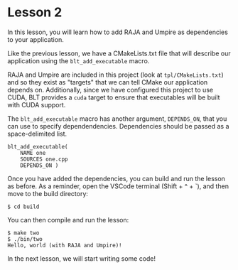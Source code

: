 # Lesson 2

In this lesson, you will learn how to add RAJA and Umpire as dependencies 
to your application.

Like the previous lesson, we have a CMakeLists.txt file that will describe our
application using the `blt_add_executable` macro.

RAJA and Umpire are included in this project (look at `tpl/CMakeLists.txt`) and so
they exist as "targets" that we can tell CMake our application depends on.
Additionally, since we have configured this project to use CUDA, BLT provides a
`cuda` target to ensure that executables will be built with CUDA support.

The `blt_add_executable` macro has another argument, `DEPENDS_ON`, that you can
use to specify dependendencies. Dependencies should be passed as a space-delimited list.

```
blt_add_executable(
    NAME one
    SOURCES one.cpp
    DEPENDS_ON )
```

Once you have added the dependencies, you can build and run the lesson as
before. As a reminder, open the VSCode terminal (Shift + ^ + `), and then 
move to the build directory: 

```
$ cd build
``` 

You can then compile and run the lesson:

```
$ make two
$ ./bin/two
Hello, world (with RAJA and Umpire)!
```

In the next lesson, we will start writing some code!

